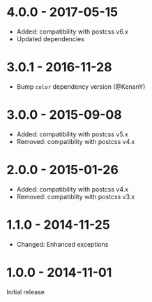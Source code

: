 # 4.0.0 - 2017-05-15

 - Added: compatibility with postcss v6.x
 - Updated dependencies

# 3.0.1 - 2016-11-28

- Bump `color` dependency version
(@KenanY)

# 3.0.0 - 2015-09-08

- Added: compatibility with postcss v5.x
- Removed: compatiblity with postcss v4.x

# 2.0.0 - 2015-01-26

- Added: compatibility with postcss v4.x
- Removed: compatiblity with postcss v3.x

# 1.1.0 - 2014-11-25

- Changed: Enhanced exceptions

# 1.0.0 - 2014-11-01

Initial release

